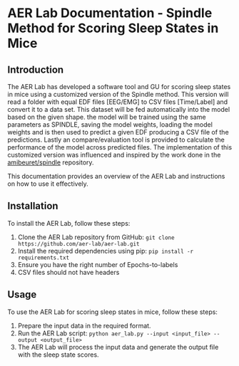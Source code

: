 # AER Lab Documentation - Spindle Method for Scoring Sleep States in Mice

## Introduction
The AER Lab has developed a software tool and GU for scoring sleep states in mice using a customized version of the Spindle method. 
This version will read a folder with equal EDF files [EEG/EMG] to CSV files [Time/Label] and convert it to a data set. This dataset will be fed automatically into the model based on the given shape. the model will be trained using the same parameters as SPINDLE, saving the model weights, loading the model weights and is then used to predict a given EDF producing a CSV file of the predictions. Lastly an compare/evaluation tool is provided to calculate the performance of the model across predicted files.
The implementation of this customized version was influenced and inspired by the work done in the [amibeuret/spindle](https://github.com/amibeuret/spindle) repository.

This documentation provides an overview of the AER Lab and instructions on how to use it effectively.

## Installation
To install the AER Lab, follow these steps:

1. Clone the AER Lab repository from GitHub: `git clone https://github.com/aer-lab/aer-lab.git`
2. Install the required dependencies using pip: `pip install -r requirements.txt`
3. Ensure you have the right number of Epochs-to-labels
4. CSV files should not have headers

## Usage
To use the AER Lab for scoring sleep states in mice, follow these steps:

1. Prepare the input data in the required format.
2. Run the AER Lab script: `python aer_lab.py --input <input_file> --output <output_file>`
3. The AER Lab will process the input data and generate the output file with the sleep state scores.


